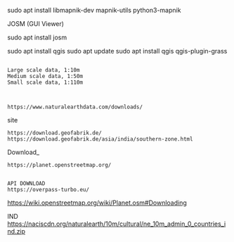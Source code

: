 


sudo apt install libmapnik-dev mapnik-utils python3-mapnik




JOSM (GUI Viewer)

sudo apt install josm




sudo apt install qgis
sudo apt update
sudo apt install qgis qgis-plugin-grass



```

Large scale data, 1:10m
Medium scale data, 1:50m
Small scale data, 1:110m



https://www.naturalearthdata.com/downloads/

```


site 


```
https://download.geofabrik.de/
https://download.geofabrik.de/asia/india/southern-zone.html

```



Download_


```
https://planet.openstreetmap.org/


API DOWNLOAD 
https://overpass-turbo.eu/

```


https://wiki.openstreetmap.org/wiki/Planet.osm#Downloading






IND
https://naciscdn.org/naturalearth/10m/cultural/ne_10m_admin_0_countries_ind.zip


